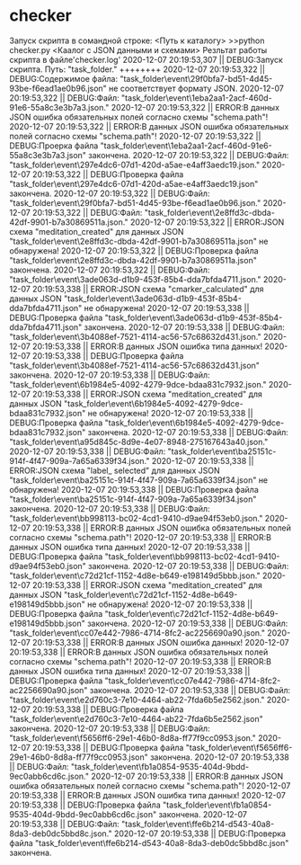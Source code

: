# checker
Запуск скрипта в сомандной строке: <Путь к каталогу> >>python checker.py <Каалог с JSON данными и схемами>
Резльтат работы скрипта в файле'checker.log'
2020-12-07 20:19:53,307 || DEBUG:Запуск скрипта. Путь: "task_folder."   ++++++++
2020-12-07 20:19:53,322 || DEBUG:Содержимое файла: "task_folder\event\29f0bfa7-bd51-4d45-93be-f6ead1ae0b96.json" не соответствует формату JSON.
2020-12-07 20:19:53,322 || DEBUG:Файл: "task_folder\event\1eba2aa1-2acf-460d-91e6-55a8c3e3b7a3.json."
2020-12-07 20:19:53,322 || ERROR:В данных JSON ошибка обязательных полей согласно схемы "schema.path"!
2020-12-07 20:19:53,322 || ERROR:В данных JSON ошибка обязательных полей согласно схемы "schema.path"!
2020-12-07 20:19:53,322 || DEBUG:Проерка файла "task_folder\event\1eba2aa1-2acf-460d-91e6-55a8c3e3b7a3.json" закончена.
2020-12-07 20:19:53,322 || DEBUG:Файл: "task_folder\event\297e4dc6-07d1-420d-a5ae-e4aff3aedc19.json."
2020-12-07 20:19:53,322 || DEBUG:Проверка файла "task_folder\event\297e4dc6-07d1-420d-a5ae-e4aff3aedc19.json" закончена.
2020-12-07 20:19:53,322 || DEBUG:Файл: "task_folder\event\29f0bfa7-bd51-4d45-93be-f6ead1ae0b96.json."
2020-12-07 20:19:53,322 || DEBUG:Файл: "task_folder\event\2e8ffd3c-dbda-42df-9901-b7a30869511a.json."
2020-12-07 20:19:53,322 || ERROR:JSON схема "meditation_created" для данных JSON "task_folder\event\2e8ffd3c-dbda-42df-9901-b7a30869511a.json" не обнаружена!
2020-12-07 20:19:53,322 || DEBUG:Проверка файла "task_folder\event\2e8ffd3c-dbda-42df-9901-b7a30869511a.json" закончена.
2020-12-07 20:19:53,322 || DEBUG:Файл: "task_folder\event\3ade063d-d1b9-453f-85b4-dda7bfda4711.json."
2020-12-07 20:19:53,338 || ERROR:JSON схема "cmarker_calculated" для данных JSON "task_folder\event\3ade063d-d1b9-453f-85b4-dda7bfda4711.json" не обнаружена!
2020-12-07 20:19:53,338 || DEBUG:Проверка файла "task_folder\event\3ade063d-d1b9-453f-85b4-dda7bfda4711.json" закончена.
2020-12-07 20:19:53,338 || DEBUG:Файл: "task_folder\event\3b4088ef-7521-4114-ac56-57c68632d431.json."
2020-12-07 20:19:53,338 || ERROR:В данных JSON ошибка типа данных!
2020-12-07 20:19:53,338 || DEBUG:Проверка файла "task_folder\event\3b4088ef-7521-4114-ac56-57c68632d431.json" закончена.
2020-12-07 20:19:53,338 || DEBUG:Файл: "task_folder\event\6b1984e5-4092-4279-9dce-bdaa831c7932.json."
2020-12-07 20:19:53,338 || ERROR:JSON схема "meditation_created" для данных JSON "task_folder\event\6b1984e5-4092-4279-9dce-bdaa831c7932.json" не обнаружена!
2020-12-07 20:19:53,338 || DEBUG:Проверка файла "task_folder\event\6b1984e5-4092-4279-9dce-bdaa831c7932.json" закончена.
2020-12-07 20:19:53,338 || DEBUG:Файл: "task_folder\event\a95d845c-8d9e-4e07-8948-275167643a40.json."
2020-12-07 20:19:53,338 || DEBUG:Файл: "task_folder\event\ba25151c-914f-4f47-909a-7a65a6339f34.json."
2020-12-07 20:19:53,338 || ERROR:JSON схема "label_       selected" для данных JSON "task_folder\event\ba25151c-914f-4f47-909a-7a65a6339f34.json" не обнаружена!
2020-12-07 20:19:53,338 || DEBUG:Проверка файла "task_folder\event\ba25151c-914f-4f47-909a-7a65a6339f34.json" закончена.
2020-12-07 20:19:53,338 || DEBUG:Файл: "task_folder\event\bb998113-bc02-4cd1-9410-d9ae94f53eb0.json."
2020-12-07 20:19:53,338 || ERROR:В данных JSON ошибка обязательных полей согласно схемы "schema.path"!
2020-12-07 20:19:53,338 || ERROR:В данных JSON ошибка типа данных!
2020-12-07 20:19:53,338 || DEBUG:Проверка файла "task_folder\event\bb998113-bc02-4cd1-9410-d9ae94f53eb0.json" закончена.
2020-12-07 20:19:53,338 || DEBUG:Файл: "task_folder\event\c72d21cf-1152-4d8e-b649-e198149d5bbb.json."
2020-12-07 20:19:53,338 || ERROR:JSON схема "meditation_created" для данных JSON "task_folder\event\c72d21cf-1152-4d8e-b649-e198149d5bbb.json" не обнаружена!
2020-12-07 20:19:53,338 || DEBUG:Проверка файла "task_folder\event\c72d21cf-1152-4d8e-b649-e198149d5bbb.json" закончена.
2020-12-07 20:19:53,338 || DEBUG:Файл: "task_folder\event\cc07e442-7986-4714-8fc2-ac2256690a90.json."
2020-12-07 20:19:53,338 || ERROR:В данных JSON ошибка данных!
2020-12-07 20:19:53,338 || ERROR:В данных JSON ошибка обязательных полей согласно схемы "schema.path"!
2020-12-07 20:19:53,338 || ERROR:В данных JSON ошибка типа данных!
2020-12-07 20:19:53,338 || DEBUG:Проверка файла "task_folder\event\cc07e442-7986-4714-8fc2-ac2256690a90.json" закончена.
2020-12-07 20:19:53,338 || DEBUG:Файл: "task_folder\event\e2d760c3-7e10-4464-ab22-7fda6b5e2562.json."
2020-12-07 20:19:53,338 || DEBUG:Проверка файла "task_folder\event\e2d760c3-7e10-4464-ab22-7fda6b5e2562.json" закончена.
2020-12-07 20:19:53,338 || DEBUG:Файл: "task_folder\event\f5656ff6-29e1-46b0-8d8a-ff77f9cc0953.json."
2020-12-07 20:19:53,338 || DEBUG:Проверка файла "task_folder\event\f5656ff6-29e1-46b0-8d8a-ff77f9cc0953.json" закончена.
2020-12-07 20:19:53,338 || DEBUG:Файл: "task_folder\event\fb1a0854-9535-404d-9bdd-9ec0abb6cd6c.json."
2020-12-07 20:19:53,338 || ERROR:В данных JSON ошибка обязательных полей согласно схемы "schema.path"!
2020-12-07 20:19:53,338 || ERROR:В данных JSON ошибка типа данных!
2020-12-07 20:19:53,338 || DEBUG:Проверка файла "task_folder\event\fb1a0854-9535-404d-9bdd-9ec0abb6cd6c.json" закончена.
2020-12-07 20:19:53,338 || DEBUG:Файл: "task_folder\event\ffe6b214-d543-40a8-8da3-deb0dc5bbd8c.json."
2020-12-07 20:19:53,338 || DEBUG:Проверка файла "task_folder\event\ffe6b214-d543-40a8-8da3-deb0dc5bbd8c.json" закончена.
